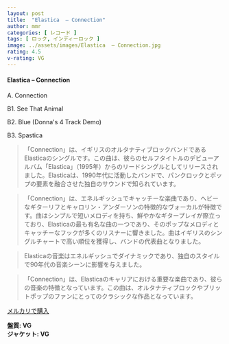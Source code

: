 ```yaml
---
layout: post
title:  "Elastica  – Connection"
author: mmr
categories: [ レコード ]
tags: [ ロック, インディーロック ]
image: ../assets/images/Elastica  – Connection.jpg
rating: 4.5
v-rating: VG
---
```


#### Elastica  – Connection

A. Connection

B1. See That Animal

B2. Blue (Donna's 4 Track Demo)

B3. Spastica

> 「Connection」は、イギリスのオルタナティブロックバンドであるElasticaのシングルです。この曲は、彼らのセルフタイトルのデビューアルバム「Elastica」（1995年）からのリードシングルとしてリリースされました。Elasticaは、1990年代に活動したバンドで、パンクロックとポップの要素を融合させた独自のサウンドで知られています。

> 「Connection」は、エネルギッシュでキャッチーな楽曲であり、ヘビーなギターリフとキャロリン・アンダーソンの特徴的なヴォーカルが特徴です。曲はシンプルで短いメロディを持ち、鮮やかなギタープレイが際立っており、Elasticaの最も有名な曲の一つであり、そのポップなメロディとキャッチーなフックが多くのリスナーに響きました。曲はイギリスのシングルチャートで高い順位を獲得し、バンドの代表曲となりました。

> Elasticaの音楽はエネルギッシュでダイナミックであり、独自のスタイルで90年代の音楽シーンに影響を与えました。

> 「Connection」は、Elasticaのキャリアにおける重要な楽曲であり、彼らの音楽の特徴となっています。この曲は、オルタナティブロックやブリットポップのファンにとってのクラシックな作品となっています。


[メルカリで購入](https://jp.mercari.com/item/m72390925933)

<div class="mt-4 mb-4 d-flex align-items-center">
<strong class="mr-1">盤質: VG</strong>
</div>
<div class="mt-4 mb-4 d-flex align-items-center">
<strong class="mr-1">ジャケット: VG</strong>
</div>

